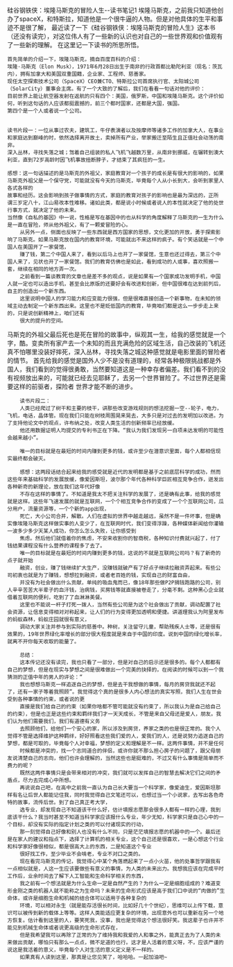 硅谷钢铁侠：埃隆马斯克的冒险人生--读书笔记1
    埃隆马斯克，之前我只知道他创办了spaceX，和特斯拉，知道他是一个很牛逼的人物。但是对他具体的生平和事迹不是很了解，
    最近读了一下《硅谷钢铁侠：埃隆马斯克的冒险人生》这本书（还没有读完），对这位伟人有了一些新的认识也对自己的一些世界观和价值观有了一些新的理解。
    在这里记一下读书的所思所悟。

    首先简单的介绍一下，埃隆马斯克，摘自百度百科的介绍：
    埃隆·马斯克（Elon Musk），1971年6月28日出生于南非的行政首都比勒陀利亚（现名：茨瓦内），拥有加拿大和美国双重国籍，企业家、工程师、慈善家。
    现任太空探索技术公司（SpaceX）CEO兼CTO、特斯拉公司首席执行官、太阳城公司（SolarCity）董事会主席。有了一个大致的了解后，我们在看看一句话对他的评价：
    目前世界上能让航空器发射在返航的只有四个：美国，俄罗斯，中国和埃隆马斯克。这个评价如何，听到这句话的人应该都挺震撼的，前三个都时国家，还都是大国，强国。
    第四个是一个人或者说一个公司。


    读书片段一：一位从事过农夫，建筑工，牛仔表演者以及按摩师等诸多工作的加拿大人，在事业和家庭达到巅峰的时，依然选择离开故土，卖掉所有产业，举家搬迁至陌生且正值社会动荡的南非。
    深入丛林，寻找失落之城；驾着自己组装的私人飞机飞越数万里，从南非到挪威，在辗转到澳大利亚，直到72岁高龄时因飞机事故扭断脖子，才结束了其疯狂的一生。

    感想：这一句话描述的是马斯克的外祖父，家庭教育对一个孩子的成长是有很大的影响的，如果马斯克外祖父是一个保守党，可能就没有今天的马斯克，毕竟每个人从小长到大，会听到家里人各式各样的
    故事和经历。这会影响到孩子做事情的方式，家庭的教育对孩子的影响也是最为深远的，正所 谓三岁定八十，江山易改本性难移。诸如此类，都是说小时候或者说人的本性就决定了他的处世行事方式，就决定了他的未来。
    当然像《自私的基因》中一说，性格是写在基因中的也从科学的角度解释了马斯克的一生为什么是一直在冒险，师从他外祖父，有了一颗爱冒险的心。
        从另外一点，侧面也反映了一些东西就是西方国家的思想，文化更加的开放，勇于探索影响了马斯克。如果马斯克放在国内的教育环境，可能就出不来这样的疯子。有个笑话就是一个中国人在美国开了一家餐馆，
        赚了钱，第二个中国人来了，看到以后马上也开了一家餐馆，生意也还过得去，第三个中国人来了，见状也开了一家餐馆。我们的教育仿佛也是如此，看到成功的人或事，喜欢照搬一套，继续在相同的地方弄一次。
        之前看到一篇谈教育的文章也是差不多的观点，说是如果有一个国家成功发明手机，中国人就一定也可以造出手机，甚至会比原版的还要好会有改进和创新，但中国很难在达到前列后，自主的创造出一个新东西。
        这里说明中国人的学习能力和应变能力很强，但是很难直接创造一个新事物，在未知的领域主动去制定一个新东西出来。这里也不是贬低国内的教育，毕竟咱们都是这么一步步走上来的，只是说创新精神上，咱们还有
        很大的提升的空间。
马斯克的外祖父最后死也是死在冒险的故事中，纵观其一生，给我的感觉就是一个字，酷。变卖所有家产去一个未知的而且充满危险的区域生活，自己改装的飞机还真不怕哪里没装好摔死，深入丛林，寻找失落之城这种感觉就是电影里面的冒险者的情节。
首先给我的感觉是国外人少不是没有道理的，经常各种极限挑战都是外国人，我们看到的觉得很勇敢，当然要知道这是一种幸存者偏差。我们看不到的没有视频放出来的，可能就已经去见耶稣了，去另一个世界冒险了。不过世界还是需要这样的前驱者，探险者
世界才能不断的进步。

        读书片段二：
        人类已经爬过了树干和主要的枝干，讲那些改变游戏规则的想法挖掘一空--轮子，电力，飞机，电话，晶体管。现在我们只能在树枝周围晃来晃去，大多只是对过去的发明加以改进。为了支持他论文中的观点，许布纳之处，改变人类生活的创新频率已经放缓。
        他还用数据证明人均提交的专利书正在下降。“我认为我们发现另一白项未达发明的可能性会越来越小”。

        唯一的目标就是在最短的时间内赚到更多的钱，或许至少在潜意识里面，每个人都相信现实最终都会破灭。

        感想：这两段话结合起来给我的感受就是近代的发明都是基于之前底层科学的成功，然而这些年来基础科学的发展放缓，像爱因斯坦，波尔那个年代各种科学巨匠相互竞争合作，迸发出各种新奇的新理论，放在我们这年代好像
        不存在这样的事情了。不知道是我太不把关注科学的发展了，还是确有此事，给我的感觉就是这样。这些年飞速发展的就是互联网，一个个相互竞争合作的变成了一个个互联网公司，瓜分用户，流量资源等，一个个新的app出现，
        死亡，大小公司合并，解散。人们在虚拟的世界中越走越远，虽然不是一件坏事，但是确实像埃隆马斯克这样做实事的人变少了，在互联网时代，我们变得浮躁，各种媒体新闻给你灌输一波多少多少天某人成功，你怎么怎么失败，让你感受到
        焦虑。然后他们就借着你的焦虑，不安来收割你的智商税，各种知识付费就兴起了，付了钱结果课程没有什么营养的课程多了去了。
        唯一的目标就是在最短的时间内赚到更多的钱，这说的不就是互联网公司吗？有了新奇的点子就开始
        融资，创业，赚了钱继续扩大生产，没赚钱就破产有了好点子继续拉融资弄起来。有些公司初衷也就是为了赚钱，想想拉到融资，或者老百姓的钱，实现自己的财富自由，
        并没有为社会做出什么贡献，单纯的吸血鬼而已，像18年那些做P2P捐钱跑路的公司，别人辛辛苦苦大半辈子的血汗钱，治病钱，买房钱等就直接被卷走了，分毫不剩。这种黑心企业就借着互联网的便利，吃到了了血淋淋美餐。
        这里也不能说一杆子打死一拨人，当然有些公司是为这个社会做出了贡献，调动配置了社会资源，让信息变得相对对称起来，让人们的行为变得更加透明和便捷。讲道理我认为阿里发布的蚂蚁森林，蚂蚁庄园就很有意义，
        调动大家关注并参与到实际的慈善中。种树，关注留守儿童，帮助残疾人士等，还是很有效果的，19年世界绿化率增长的部分很大程度就是来自于中国的印度。说到中国的绿化增长率，就离不开你每天收取的能量了。

        总结：
        这本传记还没有读完，我也只看了一部分，但是对自己的启示还是很多的。每个人都都有自己的梦想，但是在现实与梦想之间是很难做出一个完美的抉择的，在阅读的时候可以到一个我猜测的正值中年的男人的评论：“
        我也想想马斯克一样追逐自己的梦想，但是去干我想做的事情，每月的房贷我就还不起了，还有一家子等着我照顾”。我觉得这个真的是很多人内心想法的真实写照，我们人生在世会受到各种事情的约束，或者说的更
        直接是我们给自己的约束（如果你啥都不管可能就没有约束了，所以我认为是自己给自己的约束），但是也正是这些约束和羁绊我们才一天天成长，不管是来自父母还是爱人，朋友。我们认为他们需要我们，我们有道德有义务
        去照顾他们，给他们一个安心的家，所以涉及到房贷，养家之类的也是很正常的。我个人觉得不管是选择维护这种羁绊，好好照看这些我们爱的人，爱我们的人，还是说努力追逐自己的梦想，都是可取的，毕竟每个人对幸福，梦想的定义和理解是不一样。这两件事情，并不是任何
        时候都是冲突的，找一个志同道合的伴侣，或许你就不那么担心房子的问题了，跟父母朋友说清楚自己的志向，他们也许会理解的，当然这些也是挺难的，不过又有什么事情是简单而不费力的呢？
        既然这两件事情只是会带来相对的冲突，我们就可以发挥自己的智慧去解决它们之间的矛盾点，尽力去完成心中所想。
        再说说自己吧，在高中之前我一直认为自己长大要当一个科学家，像爱迪生，爱因斯坦那样有名让后世人都能记住我，同时我觉得自己文笔还可以，也想过当一个小说家，去写出各色奇特的故事，流传后世。到了自己真正考大学，
        选专业，却发现自己不知道该干什么好，估计填报志愿那会很多人都有一样的心理，我到底该干什么？我当时甚至不知道当科学家应该报什么专业，年少无知，科学家只是自己心中的一个目标，却没有实际的指定计划之类的可以付诸现实的行动，
        那一刻觉得自己好像和别人也没有什么不同，只是茫茫填报志愿的机器中的一个。最后还是在家人的建议和指点下，选择了计算机的相关专业，这个自己还是很喜欢，一是心想这个行业和科学家好像很相似，都是很高大上的东西，二是知道这个专业
        很好找工作，至少毕业不会啃老，专业不对口之类的。
        现在看完马斯克的传记，我觉得心中某个角落燃起来了一点小火苗，他的处事哲学跟我有一点相似就是，人这一生应该要做些有意义的事情，为人类的未来出力。我想我应该在完成平时工作后，业余时间去了解下人工智能和生命科学相关的东西，
        我之前有一个想法就是为什么生命一定是自然产生的？为什么一定是细胞组成的？难道变形金刚之类的机器人就不能称之为生命吗？未来的生命形式应该是高于我们口中说的“肉做的”生命体，或许是细胞生命和机械的结合体可以适用于各种复杂的
        环境，可以相对永生（就是能存活很长时间，比如好几十个世纪），思维可以上传下载，意识可以被传到新的载体上等等。这样人类能适应更复杂的环境，出现意外也可以重新在另一个地方恢复。估计看到这里的人，要笑死我，没事，我也是觉得这个想法很好笑。我这辈子也许并不能见到机械生命体或者说更高级的生命形式存在，
        但是我希望我可以再除了正常的为了维持我和我爱的人和事之外，能真正去为了人类的未来做出贡献，哪怕只有那么一点点，微不足道的也行。这才是人活着的意义呀，不，应该严谨的说这是我活着的意义，毕竟每个人对生活的意义定义是不一样的。
        如果真有人读到这里，那真是让您见笑了，哈哈哈。一起加油吧~
